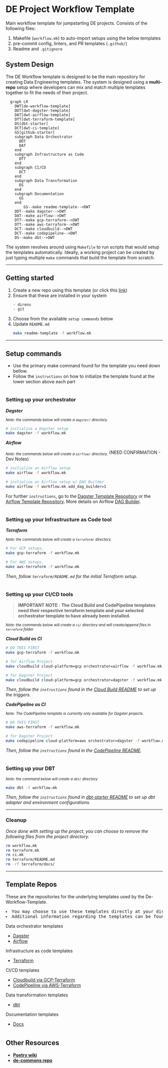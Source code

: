 # DE Project Workflow Template
Main workflow template for jumpstarting DE projects. Consists of the following files:

1. Makefile (`workflow.mk`) to auto-import setups using the below templates
2. pre-commit config, linters, and PR templates (`.github/`)
3. Readme and `.gitignore`

## System Design
The DE Workflow template is designed to be the main repository for creating Data Engineering templates. The system is designed using a **multi-repo** setup where developers can mix and match multiple templates together to fit the needs of their project.

```mermaid
  graph LR
    DWT[de-workflow-template]
    DDT[dwt-dagster-template]
    DAT[dwt-airflow-template]
    DTT[dwt-terraform-template]
    DS[dbt-starter]
    DCT[dwt-ci-template]
    GS[github-starter]
    subgraph Data Orchestrator
      DDT
      DAT
    end
    subgraph Infrastructure as Code
      DTT
    end
    subgraph CI/CD
      DCT
    end
    subgraph Data Transformation
      DS
    end
    subgraph Documentation
      GS
    end
        GS--make readme-template-->DWT
    DDT--make dagster-->DWT
    DAT--make airflow-->DWT
    DTT--make gcp-terraform-->DWT
    DTT--make aws-terraform-->DWT
    DCT--make cloudbuild-->DWT
    DCT--make codepipeline-->DWT
    DS--make dbt-->DWT
```

The system revolves around using `Makefile` to run scripts that would setup the templates automatically. Ideally, a working project can be created by just typing multiple `make` commands that build the template from scratch.

***

## Getting started
1. Create a new repo using this template (or click this [link](https://github.com/thinkingmachines/de-workflow-template/generate))
2. Ensure that these are installed in your system
    ```bash
    - direnv
    - git
    ```
3. Choose from the available `setup commands` below
4. Update `README.md`
    ```bash
    make readme-template -f workflow.mk
    ```

***
## Setup commands
- Use the primary make command found for the template you need down bellow.
- Follow the `instructions` on how to initialize the template found at the lower section above each part
#

### **Setting up your orchestrator**


***Dagster***

<sub>*Note: the commands below will create a `dagster/` directory.*</sub>
```bash
# initialize a Dagster setup
make dagster -f workflow.mk
```


***Airflow***

<sub>*Note: the commands below will create a `airflow/` directory.*</sub> (NEED CONFIRMATION - Dev Notes)
```bash
# initialize an Airflow setup
make airflow -f workflow.mk

# initialize an Airflow setup w/ DAG Builder
make airflow -f workflow.mk add_dag_builder=1
```


For further `instructions`, go to the [Dagster Template Repository](https://github.com/thinkingmachines/dwt-dagster-template#de-workflow-template-setup-recommended) or the [Airflow Template Repository](https://github.com/thinkingmachines/dwt-airflow-template#de-workflow-template-setup).
More details on Airflow [DAG Builder](https://github.com/thinkingmachines/dwt-airflow-template/blob/main/src/builder/README.md).

#
### **Setting up your Infrastructure as Code tool**

***Terraform***

<sub>*Note: the commands below will create a `terraform/` directory.*</sub>

```bash
# For GCP setups,
make gcp-terraform -f workflow.mk

# For AWS setups,
make aws-terraform -f workflow.mk
```

*Then, follow `terraform/README.md` for the initial Terraform setup.*

#
### **Setting up your CI/CD tools**

> **IMPORTANT NOTE** : **The Cloud Build and CodePipeline templates need their respective terraform template and your selected orchestrator template to have already been installed.**

<sub>*Note: the commands below will create a `ci/` directory and will create/append files in `terraform` folder*</sub>

***Cloud Build as CI***

```bash
# DO THIS FIRST
make gcp-terraform -f workflow.mk

# for Airflow Project
make cloudbuild cloud-platform=gcp orchestrator=airflow -f workflow.mk

# for Dagster Project
make cloudbuild cloud-platform=gcp orchestrator=dagster -f workflow.mk
```

*Then, follow the `instructions` found in the [Cloud Build README](https://github.com/thinkingmachines/dwt-ci-template/blob/main/cloudbuild/README.md) to set up the triggers.*

***CodePipeline as CI***

<sub>*Note: The CodePipeline template is currently only available for Dagster projects.*</sub>

```bash
# DO THIS FIRST
make aws-terraform -f workflow.mk

# for Dagster Project
make codepipeline cloud-platform=aws orchestrator=dagster -f workflow.mk
```

*Then, follow the `instructions` found in the [CodePipeline README](https://github.com/thinkingmachines/dwt-ci-template/blob/main/codepipeline/README.md).*

#
### **Setting up your DBT**

<sup>*Note: the command below will create a `dbt/` directory*</sup>

```bash
make dbt -f workflow.mk
```

*Then, follow the `instructions` found in [dbt-starter README](https://github.com/thinkingmachines/dbt-starter#setting-up-your-dbt-project-configs) to set up dbt adapter and environment configurations.*

***

### **Cleanup**
*Once done with setting up the project, you can choose to remove the following files from the project directory.*

```bash
rm workflow.mk
rm terraform.mk
rm ci.mk
rm terraform/README.md
rm -rf terraform/docs/
```

************
## Template Repos
These are the repositories for the underlying templates used by the De-Workflow-Template.
<pre>
<li>You may choose to use these templates directly at your discretion
<li>Additional information regarding the templates can be found in their respective repository
</pre>
Data orchestrator templates
- [Dagster](https://github.com/thinkingmachines/dwt-dagster-template)
- [Airflow](https://github.com/thinkingmachines/dwt-airflow-template)

Infrastructure as code templates
- [Terraform](https://github.com/thinkingmachines/dwt-terraform-template)

CI/CD templates
- [Cloudbuild via GCP-Terraform](https://github.com/thinkingmachines/dwt-cloudbuild-template/)
- [CodePipeline via AWS-Terraform](https://github.com/thinkingmachines/dwt-ci-template)

    
Data transformation templates
- [dbt](https://github.com/thinkingmachines/dbt-starter)

Documentation templates
- [Docs](https://github.com/thinkingmachines/github-starter)

#

## Other Resources
* [**Poetry wiki**](https://wiki.tm8.dev/doc/poetry-exIJa15ukh)
* [**de-commons repo**](https://github.com/thinkingmachines/de-commons)

